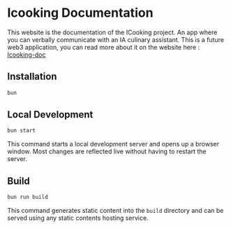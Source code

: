 # Icooking Documentation

This website is the documentation of the ICooking project. An app where you can verbally communicate with an IA culinary assistant. This is a future web3 application, you can read more about it on the website here : [Icooking-doc](https://doc-icooking.intuition.box/)

## Installation

```bash
bun
```

## Local Development

```bash
bun start
```

This command starts a local development server and opens up a browser window. Most changes are reflected live without having to restart the server.

## Build

```bash
bun run build
```

This command generates static content into the `build` directory and can be served using any static contents hosting service.

